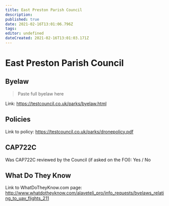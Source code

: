 ```yaml
---
title: East Preston Parish Council
description: 
published: true
date: 2021-02-16T13:01:06.796Z
tags: 
editor: undefined
dateCreated: 2021-02-16T13:01:03.171Z
---
```


# East Preston Parish Council


## Byelaw
> Paste full byelaw here

Link:
https://testcouncil.co.uk/parks/byelaw.html

## Policies
Link to policy:
https://testcouncil.co.uk/parks/dronepolicy.pdf

## CAP722C

Was CAP722C reviewed by the Council (if asked on the FOI): Yes / No

## What Do They Know

Link to WhatDoTheyKnow.com page:
http://www.whatdotheyknow.com/alaveteli_pro/info_requests/byelaws_relating_to_uav_flights_211

